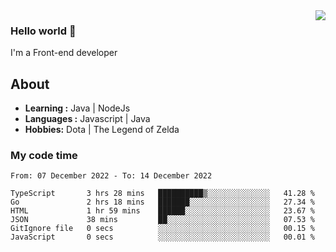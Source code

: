 <img align='right' src="https://github-readme-stats.vercel.app/api?username=jumodada&show_icons=true&theme=vue">

### Hello world 👋

I'm a Front-end developer 
    
## About
-  **Learning :** Java | NodeJs
-  **Languages :** Javascript | Java
-  **Hobbies:** Dota | The Legend of Zelda

### My code time

<!--START_SECTION:waka-->

```text
From: 07 December 2022 - To: 14 December 2022

TypeScript       3 hrs 28 mins   ██████████▒░░░░░░░░░░░░░░   41.28 %
Go               2 hrs 18 mins   ███████░░░░░░░░░░░░░░░░░░   27.34 %
HTML             1 hr 59 mins    ██████░░░░░░░░░░░░░░░░░░░   23.67 %
JSON             38 mins         ██░░░░░░░░░░░░░░░░░░░░░░░   07.53 %
GitIgnore file   0 secs          ░░░░░░░░░░░░░░░░░░░░░░░░░   00.15 %
JavaScript       0 secs          ░░░░░░░░░░░░░░░░░░░░░░░░░   00.01 %
```

<!--END_SECTION:waka-->
